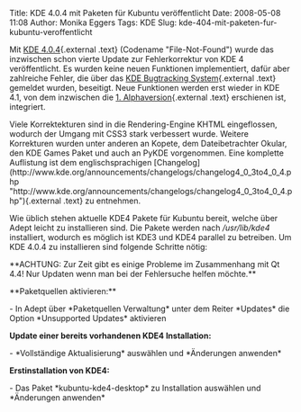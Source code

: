 Title: KDE 4.0.4 mit Paketen für Kubuntu veröffentlicht
Date: 2008-05-08 11:08
Author: Monika Eggers
Tags: KDE
Slug: kde-404-mit-paketen-fur-kubuntu-veroffentlicht

Mit [KDE
4.0.4](http://kde.org/announcements/announce-4.0.4.php "http://kde.org/announcements/announce-4.0.4.php"){.external
.text} (Codename "File-Not-Found") wurde das inzwischen schon vierte
Update zur Fehlerkorrektur von KDE 4 veröffentlicht. Es wurden keine
neuen Funktionen implementiert, dafür aber zahlreiche Fehler, die über
das [KDE Bugtracking
System](http://bugs.kde.org/ "http://bugs.kde.org"){.external .text}
gemeldet wurden, beseitigt. Neue Funktionen werden erst wieder in KDE
4.1, von dem inzwischen die [1.
Alphaversion](../../../../nachrichten/software/kde/erste-testversion-von-kde-4-1-freigegeben "http://www.kubuntu-de.org/nachrichten/software/kde/erste-testversion-von-kde-4-1-freigegeben"){.external
.text} erschienen ist, integriert.

</p>
Viele Korrektekturen sind in die Rendering-Engine KHTML eingeflossen,
wodurch der Umgang mit CSS3 stark verbessert wurde. Weitere Korrekturen
wurden unter anderen an Kopete, dem Dateibetrachter Okular, den KDE
Games Paket und auch an PyKDE vorgenommen. Eine komplette Auflistung ist
dem englischsprachigen
[Changelog](http://www.kde.org/announcements/changelogs/changelog4_0_3to4_0_4.php "http://www.kde.org/announcements/changelogs/changelog4_0_3to4_0_4.php"){.external
.text} zu entnehmen.

</p>
<!--break--><!--break-->

Wie üblich stehen aktuelle KDE4 Pakete für Kubuntu bereit, welche über
Adept leicht zu installieren sind. Die Pakete werden nach
*/usr/lib/kde4* installiert, wodurch es möglich ist KDE3 und KDE4
parallel zu betreiben. Um KDE 4.0.4 zu installieren sind folgende
Schritte nötig:

</p>
**ACHTUNG: Zur Zeit gibt es einige Probleme im Zusammenhang mit Qt 4.4!
Nur Updaten wenn man bei der Fehlersuche helfen möchte.**

</p>
**Paketquellen aktivieren:**

</p>
-   In Adept über *Paketquellen Verwaltung* unter dem Reiter *Updates*
    die Option *Unsupported Updates* aktivieren

</p>
<strong>Update einer bereits vorhandenen KDE4 Installation:  

</strong>

</p>
-   *Vollständige Aktualisierung* auswählen und *Änderungen anwenden*

</p>
<strong>Erstinstallation von KDE4:  

</strong>

</p>
-   Das Paket *kubuntu-kde4-desktop* zu Installation auswählen und
    *Änderungen anwenden*

</p>

